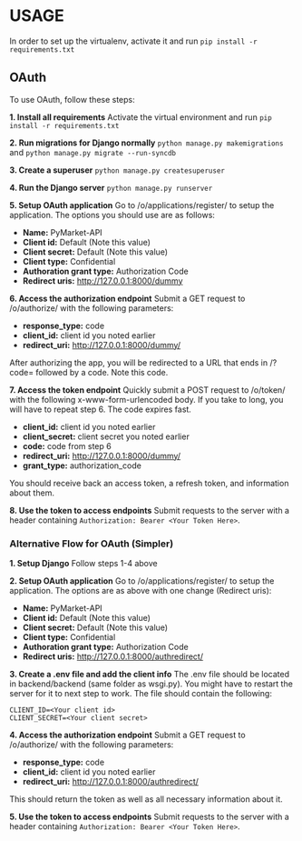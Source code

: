 # USAGE

In order to set up the virtualenv, activate it and run `pip install -r requirements.txt`

## OAuth

To use OAuth, follow these steps:

**1. Install all requirements**
Activate the virtual environment and run `pip install -r requirements.txt`

**2. Run migrations for Django normally**
`python manage.py makemigrations` and `python manage.py migrate --run-syncdb`

**3. Create a superuser**
`python manage.py createsuperuser`

**4. Run the Django server**
`python manage.py runserver`

**5. Setup OAuth application**
Go to /o/applications/register/ to setup the application. The options you should use are as follows:

* **Name:** PyMarket-API
* **Client id:** Default (Note this value)
* **Client secret:** Default (Note this value)
* **Client type:** Confidential
* **Authoration grant type:** Authorization Code
* **Redirect uris:** http://127.0.0.1:8000/dummy

**6. Access the authorization endpoint**
Submit a GET request to /o/authorize/ with the following parameters:

* **response_type:** code
* **client_id:** client id you noted earlier
* **redirect_uri:** http://127.0.0.1:8000/dummy/

After authorizing the app, you will be redirected to a URL that ends in /?code= followed by a code. Note this code.

**7. Access the token endpoint**
Quickly submit a POST request to /o/token/ with the following x-www-form-urlencoded body. If you take to long, you will have to repeat step 6. The code expires fast.

* **client_id:** client id you noted earlier
* **client_secret:** client secret you noted earlier
* **code:** code from step 6
* **redirect_uri:** http://127.0.0.1:8000/dummy/
* **grant_type:** authorization_code

You should receive back an access token, a refresh token, and information about them.

**8. Use the token to access endpoints**
Submit requests to the server with a header containing `Authorization: Bearer <Your Token Here>`.

### Alternative Flow for OAuth (Simpler)

**1. Setup Django**
Follow steps 1-4 above

**2. Setup OAuth application**
Go to /o/applications/register/ to setup the application. The options are as above with one change (Redirect uris): 

* **Name:** PyMarket-API
* **Client id:** Default (Note this value)
* **Client secret:** Default (Note this value)
* **Client type:** Confidential
* **Authoration grant type:** Authorization Code
* **Redirect uris:** http://127.0.0.1:8000/authredirect/

**3. Create a .env file and add the client info**
The .env file should be located in backend/backend (same folder as wsgi.py). You might have to restart the server for it to next step to work. The file should contain the following:

```plaintext
CLIENT_ID=<Your client id>
CLIENT_SECRET=<Your client secret>
```

**4. Access the authorization endpoint**
Submit a GET request to /o/authorize/ with the following parameters:

* **response_type:** code
* **client_id:** client id you noted earlier
* **redirect_uri:** http://127.0.0.1:8000/authredirect/

This should return the token as well as all necessary information about it.

**5. Use the token to access endpoints**
Submit requests to the server with a header containing `Authorization: Bearer <Your Token Here>`.
